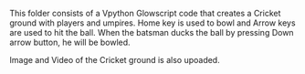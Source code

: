 This folder consists of a Vpython Glowscript code that creates a Cricket ground with players and umpires. Home key is used to bowl and Arrow keys are used to hit the ball. When the batsman ducks the ball by pressing Down arrow button, he will be bowled.

Image and Video of the Cricket ground is also upoaded.
